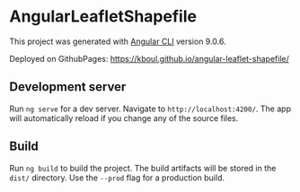 # AngularLeafletShapefile

This project was generated with [Angular CLI](https://github.com/angular/angular-cli) version 9.0.6.

Deployed on GithubPages: https://kboul.github.io/angular-leaflet-shapefile/

## Development server

Run `ng serve` for a dev server. Navigate to `http://localhost:4200/`. The app will automatically reload if you change any of the source files.

## Build

Run `ng build` to build the project. The build artifacts will be stored in the `dist/` directory. Use the `--prod` flag for a production build.
